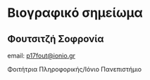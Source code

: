 # Βιογραφικό σημείωμα
## Φουτσιτζή Σοφρονία

email: p17fout@ionio.gr

Φοιτήτρια Πληροφορικής/Ιόνιο Πανεπιστήμιο

